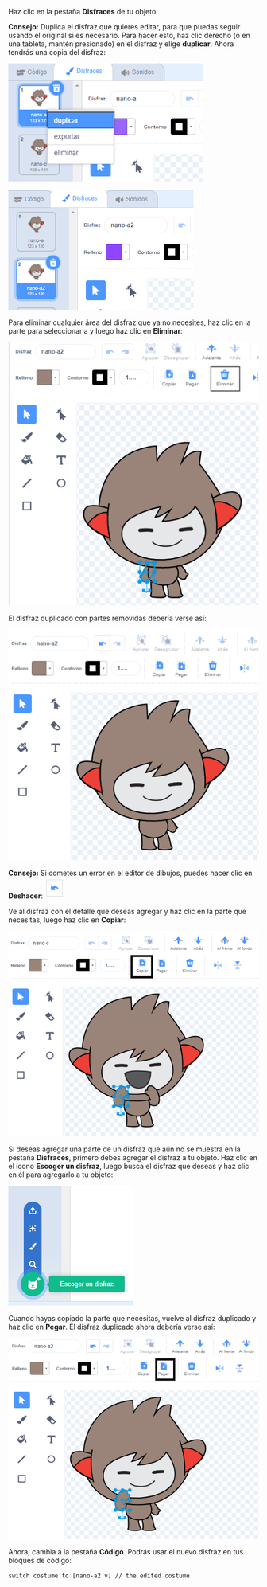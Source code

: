 Haz clic en la pestaña **Disfraces** de tu objeto.

**Consejo:** Duplica el disfraz que quieres editar, para que puedas seguir usando el original si es necesario. Para hacer esto, haz clic derecho (o en una tableta, mantén presionado) en el disfraz y elige **duplicar**. Ahora tendrás una copia del disfraz:

![La opción 'duplicar' resaltada en el menú.](images/nano-duplicate-costume.png)

![El disfraz duplicado se encuentra justo debajo del disfraz original en la pestaña Disfraces.](images/nano-a2-costume.png)

Para eliminar cualquier área del disfraz que ya no necesites, haz clic en la parte para seleccionarla y luego haz clic en **Eliminar**:

![El disfraz nano-a2 con un brazo seleccionado.](images/nano-arm-selected.png)

El disfraz duplicado con partes removidas debería verse así:

![El disfraz nano-a2 con el brazo eliminado.](images/nano-arm-deleted.png)

**Consejo:** Si cometes un error en el editor de dibujos, puedes hacer clic en **Deshacer**: ![El icono 'Deshacer'.](images/nano-undo.png)

Ve al disfraz con el detalle que deseas agregar y haz clic en la parte que necesitas, luego haz clic en **Copiar**:

![El disfraz nano-c con un brazo seleccionado.](images/nano-c-arm-selected.png)

Si deseas agregar una parte de un disfraz que aún no se muestra en la pestaña **Disfraces**, primero debes agregar el disfraz a tu objeto. Haz clic en el ícono **Escoger un disfraz**, luego busca el disfraz que deseas y haz clic en él para agregarlo a tu objeto:

![El ícono 'Escoger un disfraz' resaltado.](images/choose-a-costume.png)

Cuando hayas copiado la parte que necesitas, vuelve al disfraz duplicado y haz clic en **Pegar**. El disfraz duplicado ahora debería verse así:

![El disfraz nano-a2 con el brazo del disfraz nano-c.](images/nano-a2-new-arm.png)

Ahora, cambia a la pestaña **Código**. Podrás usar el nuevo disfraz en tus bloques de código:

```blocks3
switch costume to [nano-a2 v] // the edited costume
```

